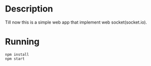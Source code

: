 # Description
Till now this is a simple web app that implement web socket(socket.io).


# Running
```
npm install
npm start
```
